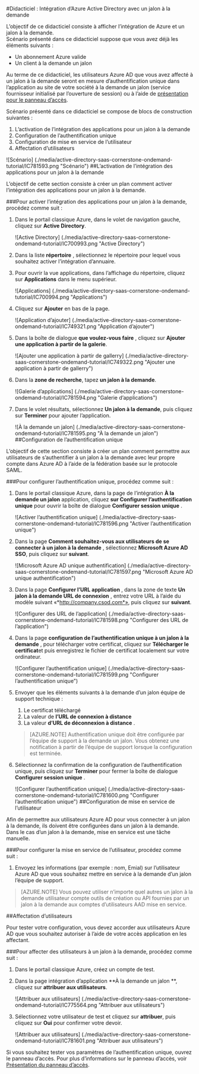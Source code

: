 <properties 
    pageTitle="Didacticiel : Intégration d’Azure Active Directory avec un jalon à la demande | Microsoft Azure" 
    description="Découvrez comment utiliser à la demande un jalon avec Azure Active Directory pour activer l’authentification unique, la mise en service automatisé et bien plus encore !" 
    services="active-directory" 
    authors="jeevansd"  
    documentationCenter="na" 
    manager="femila"/>
<tags 
    ms.service="active-directory" 
    ms.devlang="na" 
    ms.topic="article" 
    ms.tgt_pltfrm="na" 
    ms.workload="identity" 
    ms.date="09/29/2016" 
    ms.author="jeedes" />

#<a name="tutorial-azure-active-directory-integration-with-cornerstone-ondemand"></a>Didacticiel : Intégration d’Azure Active Directory avec un jalon à la demande

L’objectif de ce didacticiel consiste à afficher l’intégration de Azure et un jalon à la demande.  
Scénario présenté dans ce didacticiel suppose que vous avez déjà les éléments suivants :

-   Un abonnement Azure valide
-   Un client à la demande un jalon

Au terme de ce didacticiel, les utilisateurs Azure AD que vous avez affecté à un jalon à la demande seront en mesure d’authentification unique dans l’application au site de votre société à la demande un jalon (service fournisseur initialisé par l’ouverture de session) ou à l’aide de [présentation pour le panneau d’accès](active-directory-saas-access-panel-introduction.md).

Scénario présenté dans ce didacticiel se compose de blocs de construction suivantes :

1.  L’activation de l’intégration des applications pour un jalon à la demande
2.  Configuration de l’authentification unique
3.  Configuration de mise en service de l’utilisateur
4.  Affectation d’utilisateurs

![Scénario] (./media/active-directory-saas-cornerstone-ondemand-tutorial/IC781593.png "Scénario")
##<a name="enabling-the-application-integration-for-cornerstone-ondemand"></a>L’activation de l’intégration des applications pour un jalon à la demande

L’objectif de cette section consiste à créer un plan comment activer l’intégration des applications pour un jalon à la demande.

###<a name="to-enable-the-application-integration-for-cornerstone-ondemand-perform-the-following-steps"></a>Pour activer l’intégration des applications pour un jalon à la demande, procédez comme suit :

1.  Dans le portail classique Azure, dans le volet de navigation gauche, cliquez sur **Active Directory**.

    ![Active Directory] (./media/active-directory-saas-cornerstone-ondemand-tutorial/IC700993.png "Active Directory")

2.  Dans la liste **répertoire** , sélectionnez le répertoire pour lequel vous souhaitez activer l’intégration d’annuaire.

3.  Pour ouvrir la vue applications, dans l’affichage du répertoire, cliquez sur **Applications** dans le menu supérieur.

    ![Applications] (./media/active-directory-saas-cornerstone-ondemand-tutorial/IC700994.png "Applications")

4.  Cliquez sur **Ajouter** en bas de la page.

    ![Application d’ajouter] (./media/active-directory-saas-cornerstone-ondemand-tutorial/IC749321.png "Application d’ajouter")

5.  Dans la boîte de dialogue **que voulez-vous faire** , cliquez sur **Ajouter une application à partir de la galerie**.

    ![Ajouter une application à partir de gallerry] (./media/active-directory-saas-cornerstone-ondemand-tutorial/IC749322.png "Ajouter une application à partir de gallerry")

6.  Dans la **zone de recherche**, tapez **un jalon à la demande**.

    ![Galerie d’applications] (./media/active-directory-saas-cornerstone-ondemand-tutorial/IC781594.png "Galerie d’applications")

7.  Dans le volet résultats, sélectionnez **Un jalon à la demande**, puis cliquez sur **Terminer** pour ajouter l’application.

    ![À la demande un jalon] (./media/active-directory-saas-cornerstone-ondemand-tutorial/IC781595.png "À la demande un jalon")
##<a name="configuring-single-sign-on"></a>Configuration de l’authentification unique

L’objectif de cette section consiste à créer un plan comment permettre aux utilisateurs de s’authentifier à un jalon à la demande avec leur propre compte dans Azure AD à l’aide de la fédération basée sur le protocole SAML.

###<a name="to-configure-single-sign-on-perform-the-following-steps"></a>Pour configurer l’authentification unique, procédez comme suit :

1.  Dans le portail classique Azure, dans la page de l’intégration **À la demande un jalon** application, cliquez **sur Configurer l’authentification unique** pour ouvrir la boîte de dialogue **Configurer session unique** .

    ![Activer l’authentification unique] (./media/active-directory-saas-cornerstone-ondemand-tutorial/IC781596.png "Activer l’authentification unique")

2.  Dans la page **Comment souhaitez-vous aux utilisateurs de se connecter à un jalon à la demande** , sélectionnez **Microsoft Azure AD SSO**, puis cliquez sur **suivant**.

    ![Microsoft Azure AD unique authentification] (./media/active-directory-saas-cornerstone-ondemand-tutorial/IC781597.png "Microsoft Azure AD unique authentification")

3.  Dans la page **Configurer l’URL application** , dans la zone de texte **Un jalon à la demande URL de connexion** , entrez votre URL à l’aide du modèle suivant «*http://company.csod.com*», puis cliquez sur **suivant**.

    ![Configurer des URL de l’application] (./media/active-directory-saas-cornerstone-ondemand-tutorial/IC781598.png "Configurer des URL de l’application")

4.  Dans la page **configuration de l’authentification unique à un jalon à la demande** , pour télécharger votre certificat, cliquez sur **Télécharger le certificat**et puis enregistrez le fichier de certificat localement sur votre ordinateur.

    ![Configurer l’authentification unique] (./media/active-directory-saas-cornerstone-ondemand-tutorial/IC781599.png "Configurer l’authentification unique")

5.  Envoyer que les éléments suivants à la demande d’un jalon équipe de support technique :

    1.  Le certificat téléchargé
    2.  La valeur de **l’URL de connexion à distance**
    3.  La valeur **d’URL de déconnexion à distance** .

    >[AZURE.NOTE] Authentification unique doit être configurée par l’équipe de support à la demande un jalon.
Vous obtenez une notification à partir de l’équipe de support lorsque la configuration est terminée.

6.  Sélectionnez la confirmation de la configuration de l’authentification unique, puis cliquez sur **Terminer** pour fermer la boîte de dialogue **Configurer session unique** .

    ![Configurer l’authentification unique] (./media/active-directory-saas-cornerstone-ondemand-tutorial/IC781600.png "Configurer l’authentification unique")
##<a name="configuring-user-provisioning"></a>Configuration de mise en service de l’utilisateur

Afin de permettre aux utilisateurs Azure AD pour vous connecter à un jalon à la demande, ils doivent être configurées dans un jalon à la demande.  
Dans le cas d’un jalon à la demande, mise en service est une tâche manuelle.

###<a name="to-configure-user-provisioning-perform-the-following-steps"></a>Pour configurer la mise en service de l’utilisateur, procédez comme suit :

1.  Envoyez les informations (par exemple : nom, Emial) sur l’utilisateur Azure AD que vous souhaitez mettre en service à la demande d’un jalon l’équipe de support.

>[AZURE.NOTE] Vous pouvez utiliser n’importe quel autres un jalon à la demande utilisateur compte outils de création ou API fournies par un jalon à la demande aux comptes d’utilisateurs AAD mise en service.

##<a name="assigning-users"></a>Affectation d’utilisateurs

Pour tester votre configuration, vous devez accorder aux utilisateurs Azure AD que vous souhaitez autoriser à l’aide de votre accès application en les affectant.

###<a name="to-assign-users-to-cornerstone-ondemand-perform-the-following-steps"></a>Pour affecter des utilisateurs à un jalon à la demande, procédez comme suit :

1.  Dans le portail classique Azure, créez un compte de test.

2.  Dans la page intégration d’application **À la demande un jalon **, cliquez sur **attribuer aux utilisateurs**.

    ![Attribuer aux utilisateurs] (./media/active-directory-saas-cornerstone-ondemand-tutorial/IC775564.png "Attribuer aux utilisateurs")

3.  Sélectionnez votre utilisateur de test et cliquez sur **attribuer**, puis cliquez sur **Oui** pour confirmer votre devoir.

    ![Attribuer aux utilisateurs] (./media/active-directory-saas-cornerstone-ondemand-tutorial/IC781601.png "Attribuer aux utilisateurs")

Si vous souhaitez tester vos paramètres de l’authentification unique, ouvrez le panneau d’accès. Pour plus d’informations sur le panneau d’accès, voir [Présentation du panneau d’accès](active-directory-saas-access-panel-introduction.md).
